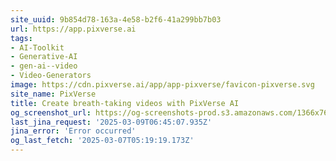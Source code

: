```yaml
---
site_uuid: 9b854d78-163a-4e58-b2f6-41a299bb7b03
url: https://app.pixverse.ai
tags:
- AI-Toolkit
- Generative-AI
- gen-ai--video
- Video-Generators
image: https://cdn.pixverse.ai/app/app-pixverse/favicon-pixverse.svg
site_name: PixVerse
title: Create breath-taking videos with PixVerse AI
og_screenshot_url: https://og-screenshots-prod.s3.amazonaws.com/1366x768/80/false/272f7a33d73103acd7648d939efb5ff773f0ebe2f1741878cab9ebeb51f83c0b.jpeg
last_jina_request: '2025-03-09T06:45:07.935Z'
jina_error: 'Error occurred'
og_last_fetch: '2025-03-07T05:19:19.173Z'
---
```


